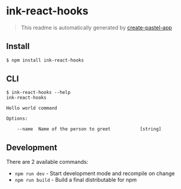# ink-react-hooks

> This readme is automatically generated by [create-pastel-app](https://github.com/vadimdemedes/create-pastel-app)


## Install

```bash
$ npm install ink-react-hooks
```


## CLI

```
$ ink-react-hooks --help
ink-react-hooks

Hello world command

Options:

	--name  Name of the person to greet           [string]
```


## Development

There are 2 available commands:

- `npm run dev` - Start development mode and recompile on change
- `npm run build` - Build a final distributable for npm
